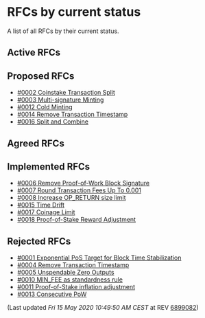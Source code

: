# RFCs by current status

A list of all RFCs by their current status.

## Active RFCs


## Proposed RFCs

 - [#0002 Coinstake Transaction Split](./text/0002-split-coinstake-transaction/0002-split-coinstake-transaction.md)
 - [#0003 Multi-signature Minting](./text/0003-multisig-minting/0003-multisig-minting.md)
 - [#0012 Cold Minting](./text/0012-cold-minting/0012-cold-minting.md)
 - [#0014 Remove Transaction Timestamp](./text/0014-transaction-timestamp/0014-transaction-timestamp.md)
 - [#0016 Split and Combine](./text/0016-split-and-combine/0016-split-and-combine.md)

## Agreed RFCs


## Implemented RFCs

 - [#0006 Remove Proof-of-Work Block Signature](./text/0006-remove-pow-block-signature/0006-remove-pow-block-signature.md)
 - [#0007 Round Transaction Fees Up To 0.001](./text/0007-round-transaction-fees-up-to-0.001/0007-round-transaction-fees-up-to-0.001.md)
 - [#0008 Increase OP_RETURN size limit](./text/0008-increase-op-return-size-limit/0008-increase-op-return-size-limit.md)
 - [#0015 Time Drift](./text/0015-time-drift/0015-time-drift.md)
 - [#0017 Coinage Limit](./text/0017-coinage-limit/0017-coinage-limit.md)
 - [#0018 Proof-of-Stake Reward Adjustment](./text/0018-pos-reward/0018-pos-reward.md)

## Rejected RFCs

 - [#0001 Exponential PoS Target for Block Time Stabilization](./text/0001-exponential-pos-target-for-block-time-stabilization/0001-exponential-pos-target-for-block-time-stabilization.md)
 - [#0004 Remove Transaction Timestamp](./text/0004-remove-transaction-timestamp/0004-remove-transaction-timestamp.md)
 - [#0005 Unspendable Zero Outputs](./text/0005-unspendable-zero-outputs/0005-unspendable-zero-outputs.md)
 - [#0010 MIN_FEE as standardness rule](./text/0010-min-fee-as-standardness-rule/0010-min-fee-as-standardness-rule.md)
 - [#0011 Proof-of-Stake inflation adjustment](./text/0011-pos-inflation-adjustment/0011-pos-inflation-adjustment.md)
 - [#0013 Consecutive PoW](./text/0013-consecutive-pow/0013-consecutive-pow.md)


(Last updated _Fri 15 May 2020 10:49:50 AM CEST_ at REV [6899082](https://github.com/peercoin/rfcs/commit/6899082cc9f3ed5ec65cb13b7f83b56413b1cd00))
